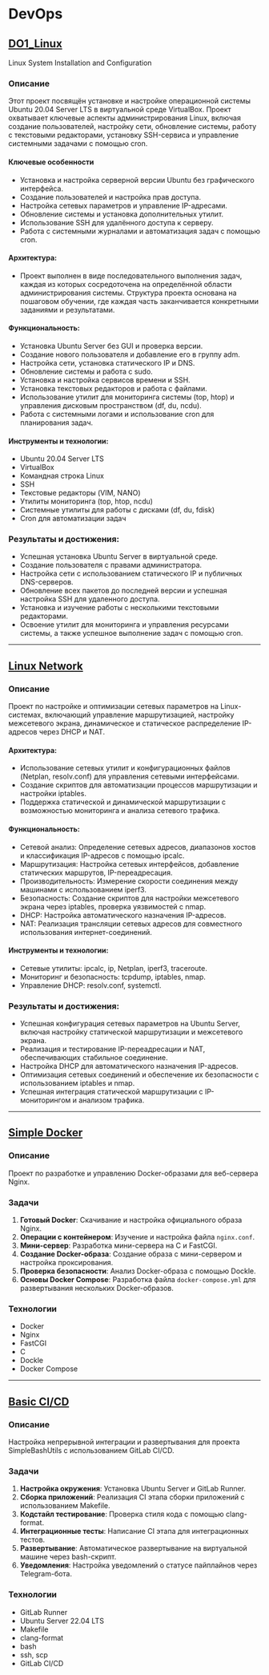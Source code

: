# DevOps


## [DO1_Linux](https://github.com/Tixon-noxit/DevOps/tree/main/D01_Linux)

 Linux System Installation and Configuration
### Описание
Этот проект посвящён установке и настройке операционной системы Ubuntu 20.04 Server LTS в виртуальной среде VirtualBox. Проект охватывает ключевые аспекты администрирования Linux, включая создание пользователей, настройку сети, обновление системы, работу с текстовыми редакторами, установку SSH-сервиса и управление системными задачами с помощью cron.

#### Ключевые особенности
  - Установка и настройка серверной версии Ubuntu без графического интерфейса.
  - Создание пользователей и настройка прав доступа.
  - Настройка сетевых параметров и управление IP-адресами.
  - Обновление системы и установка дополнительных утилит.
  - Использование SSH для удалённого доступа к серверу.
  - Работа с системными журналами и автоматизация задач с помощью cron.

#### Архитектура:
  - Проект выполнен в виде последовательного выполнения задач, каждая из которых сосредоточена на определённой области администрирования системы. Структура проекта основана на пошаговом обучении, где каждая часть заканчивается конкретными заданиями и результатами.

#### Функциональность:
  - Установка Ubuntu Server без GUI и проверка версии.
  - Создание нового пользователя и добавление его в группу adm.
  - Настройка сети, установка статического IP и DNS.
  - Обновление системы и работа с sudo.
  - Установка и настройка сервисов времени и SSH.
  - Установка текстовых редакторов и работа с файлами.
  - Использование утилит для мониторинга системы (top, htop) и управления дисковым пространством (df, du, ncdu).
  - Работа с системными логами и использование cron для планирования задач.

#### Инструменты и технологии:
  - Ubuntu 20.04 Server LTS
  - VirtualBox
  - Командная строка Linux
  - SSH
  - Текстовые редакторы (VIM, NANO)
  - Утилиты мониторинга (top, htop, ncdu)
  - Системные утилиты для работы с дисками (df, du, fdisk)
  - Cron для автоматизации задач

### Результаты и достижения:
  - Успешная установка Ubuntu Server в виртуальной среде.
  - Создание пользователя с правами администратора.
  - Настройка сети с использованием статического IP и публичных DNS-серверов.
  - Обновление всех пакетов до последней версии и успешная настройка SSH для удаленного доступа.
  - Установка и изучение работы с несколькими текстовыми редакторами.
  - Освоение утилит для мониторинга и управления ресурсами системы, а также успешное выполнение задач с помощью cron.

---

## [Linux Network](https://github.com/Tixon-noxit/DevOps/tree/main/DO2_LinuxNetwork)

### Описание
Проект по настройке и оптимизации сетевых параметров на Linux-системах, включающий управление маршрутизацией, настройку межсетевого экрана, динамическое и статическое распределение IP-адресов через DHCP и NAT.

#### Архитектура:
  - Использование сетевых утилит и конфигурационных файлов (Netplan, resolv.conf) для управления сетевыми интерфейсами.
  - Создание скриптов для автоматизации процессов маршрутизации и настройки iptables.
  - Поддержка статической и динамической маршрутизации с возможностью мониторинга и анализа сетевого трафика.
    
#### Функциональность:
  - Сетевой анализ: Определение сетевых адресов, диапазонов хостов и классификация IP-адресов с помощью ipcalc.
  - Маршрутизация: Настройка сетевых интерфейсов, добавление статических маршрутов, IP-переадресация.
  - Производительность: Измерение скорости соединения между машинами с использованием iperf3.
  - Безопасность: Создание скриптов для настройки межсетевого экрана через iptables, проверка уязвимостей с nmap.
  - DHCP: Настройка автоматического назначения IP-адресов.
  - NAT: Реализация трансляции сетевых адресов для совместного использования интернет-соединений.
    
#### Инструменты и технологии:
  - Сетевые утилиты: ipcalc, ip, Netplan, iperf3, traceroute.
  - Мониторинг и безопасность: tcpdump, iptables, nmap.
  - Управление DHCP: resolv.conf, systemctl.

### Результаты и достижения:
  - Успешная конфигурация сетевых параметров на Ubuntu Server, включая настройку статической маршрутизации и межсетевого экрана.
  - Реализация и тестирование IP-переадресации и NAT, обеспечивающих стабильное соединение.
  - Настройка DHCP для автоматического назначения IP-адресов.
  - Оптимизация сетевых соединений и обеспечение их безопасности с использованием iptables и nmap.
  - Успешная интеграция статической маршрутизации с IP-мониторингом и анализом трафика.

---

## [Simple Docker](https://github.com/Tixon-noxit/DevOps/tree/main/DO5_SimpleDocker)

### Описание
Проект по разработке и управлению Docker-образами для веб-сервера Nginx.

### Задачи
1. **Готовый Docker**: Скачивание и настройка официального образа Nginx.
2. **Операции с контейнером**: Изучение и настройка файла `nginx.conf`.
3. **Мини-сервер**: Разработка мини-сервера на C и FastCGI.
4. **Создание Docker-образа**: Создание образа с мини-сервером и настройка проксирования.
5. **Проверка безопасности**: Анализ Docker-образа с помощью Dockle.
6. **Основы Docker Compose**: Разработка файла `docker-compose.yml` для развертывания нескольких Docker-образов.

### Технологии
- Docker
- Nginx
- FastCGI
- C
- Dockle
- Docker Compose

---

## [Basic CI/CD](https://github.com/Tixon-noxit/DevOps/tree/main/DO6_CICD)

### Описание
Настройка непрерывной интеграции и развертывания для проекта SimpleBashUtils с использованием GitLab CI/CD.

### Задачи
1. **Настройка окружения**: Установка Ubuntu Server и GitLab Runner.
2. **Сборка приложений**: Реализация CI этапа сборки приложений с использованием Makefile.
3. **Кодстайл тестирование**: Проверка стиля кода с помощью clang-format.
4. **Интеграционные тесты**: Написание CI этапа для интеграционных тестов.
5. **Развертывание**: Автоматическое развертывание на виртуальной машине через bash-скрипт.
6. **Уведомления**: Настройка уведомлений о статусе пайплайнов через Telegram-бота.

### Технологии
- GitLab Runner
- Ubuntu Server 22.04 LTS
- Makefile
- clang-format
- bash
- ssh, scp
- GitLab CI/CD
